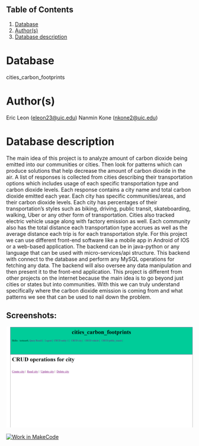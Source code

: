 ## Table of Contents
1. [Database](#database)
1. [Author(s)](#author)
1. [Database description](#description)
 
# Database
cities_carbon_footprints

# Author(s)
Eric Leon (eleon23@uic.edu)
Nanmin Kone (nkone2@uic.edu)

# Database description
The main idea of this project is to analyze amount of carbon dioxide being emitted into our communities or cities. Then look for patterns which can produce solutions that help decrease the amount of carbon dioxide in the air.
 	A list of responses is collected from cities describing their transportation options which includes usage of each specific transportation type and carbon dioxide levels. Each response contains a city name and total carbon dioxide emitted each year. Each city has specific communities/areas, and their carbon dioxide levels. Each city has percentages of their transportation’s styles such as biking, driving, public transit, skateboarding, walking, Uber or any other form of transportation. Cities also tracked electric vehicle usage along with factory emission as well. Each community also has the total distance each transportation type accrues as well as the average distance each trip is for each transportation style. 
	For this project we can use different front-end software like a mobile app in Android of IOS or a web-based application. The backend can be in java-python or any language that can be used with micro-services/api structure. This backend with connect to the database and perform any MySQL operations for fetching any data. The backend will also oversee any data manipulation and then present it to the front-end application. 
	This project is different from other projects on the internet because the main idea is to go beyond just cities or states but into communities. With this we can truly understand specifically where the carbon dioxide emission is coming from and what patterns we see that can be used to nail down the problem. 


## Screenshots:

![Alt text](/screeshots/cityCrud.PNG?raw=true)


[![Work in MakeCode](https://classroom.github.com/assets/work-in-make-code-c53f0c86300af1a64cdd5dc830e2509efd17c8cb483a722cacaee84d10eb8ec9.svg)](https://classroom.github.com/online_ide?assignment_repo_id=5816973&assignment_repo_type=AssignmentRepo)
